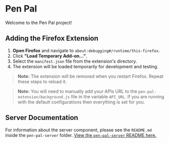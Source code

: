 # Pen Pal

Welcome to the Pen Pal project!

## Adding the Firefox Extension

1. **Open Firefox** and navigate to `about:debugging#/runtime/this-firefox`.
2. Click **"Load Temporary Add-on..."**.
3. Select the `manifest.json` file from the extension's directory.
4. The extension will be loaded temporarily for development and testing.

> **Note:** The extension will be removed when you restart Firefox. Repeat these steps to reload it.

> **Note:** You will need to manually add your APIs URL to the `pen-pal-extension/background.js` file in the variable `API_URL`. If you are running with the default configurations then everything is set for you.

## Server Documentation

For information about the server component, please see the `README.md` inside the `pen-pal-server` folder.
[View the `pen-pal-server` README here.](./pen-pal-server/README.md)
